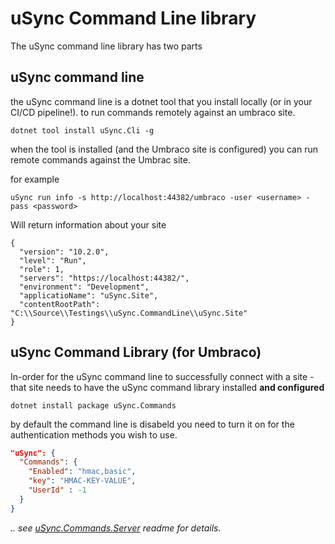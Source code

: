 # uSync Command Line library

The uSync command line library has two parts 

## uSync command line
the uSync command line is a dotnet tool that you install locally (or in your CI/CD pipeline!). to run commands remotely against an umbraco site. 

```
dotnet tool install uSync.Cli -g
```

when the tool is installed (and the Umbraco site is configured) you can run remote commands against the Umbrac site. 

for example
```
uSync run info -s http://localhost:44382/umbraco -user <username> -pass <password>
```

Will return information about your site

```
{
  "version": "10.2.0",
  "level": "Run",
  "role": 1,
  "servers": "https://localhost:44382/",
  "environment": "Development",
  "applicatioName": "uSync.Site",
  "contentRootPath": "C:\\Source\\Testings\\uSync.CommandLine\\uSync.Site"
}
```

## uSync Command Library (for Umbraco)

In-order for the uSync command line to successfully connect with a site - that site needs to have the uSync command library installed **and configured**

```
dotnet install package uSync.Commands
```

by default the command line is disabeld you need to turn it on for the authentication methods you wish to use. 

```json
"uSync": {
  "Commands": {
    "Enabled": "hmac,basic",
    "key": "HMAC-KEY-VALUE",
    "UserId" : -1
  }
}
```

*.. see [uSync.Commands.Server](./uSync.Commands.Server/readme.md) readme for details.*

